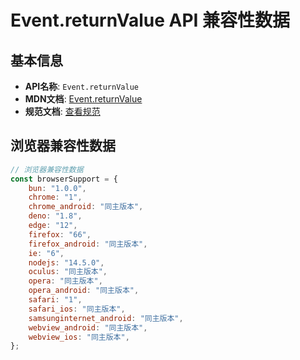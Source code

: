 # Event.returnValue API 兼容性数据

## 基本信息

- **API名称**: `Event.returnValue`
- **MDN文档**: [Event.returnValue](https://developer.mozilla.org/docs/Web/API/Event/returnValue)
- **规范文档**: [查看规范](https://dom.spec.whatwg.org/#dom-event-returnvalue)

## 浏览器兼容性数据

```javascript
// 浏览器兼容性数据
const browserSupport = {
    bun: "1.0.0",
    chrome: "1",
    chrome_android: "同主版本",
    deno: "1.8",
    edge: "12",
    firefox: "66",
    firefox_android: "同主版本",
    ie: "6",
    nodejs: "14.5.0",
    oculus: "同主版本",
    opera: "同主版本",
    opera_android: "同主版本",
    safari: "1",
    safari_ios: "同主版本",
    samsunginternet_android: "同主版本",
    webview_android: "同主版本",
    webview_ios: "同主版本",
};

```

